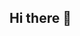 ## Hi there 👋

<!--
**Hongyi2Go/Hongyi2Go** is a ✨ _special_ ✨ repository because its `README.md` (this file) appears on your GitHub profile.

Here are some ideas to get you started:

- 🔭 I’m currently studying in Computer Science PhD Program at UMKC 
- 🌱 I’m currently working on cybersecurity & IoT research project
- 👯 I’m looking to collaborate on ...
- 🤔 I’m looking for help with ...
- 💬 Ask me about ...
- 📫 How to reach me:  Email: hongyi2go@gmail.com   Tele: +1 816 560 0791
- 😄 Professional Skills: Data Structures and C++ Programming   Data Visualization Presentation in MATLAB
- ⚡ Fun fact: ...
-->
